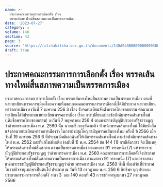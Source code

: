 ```yaml
---
name: >-
  ประกาศคณะกรรมการการเลือกตั้ง เรื่อง
  พรรคเส้นทางใหม่สิ้นสภาพความเป็นพรรคการเมือง
date: '2023-07-27'
category: ก
volume: 140
section: 43
page: 3
source: 'https://ratchakitcha.soc.go.th/documents/140A043N0000000000300.pdf'
draft: true
---
```


# ประกาศคณะกรรมการการเลือกตั้ง เรื่อง พรรคเส้นทางใหม่สิ้นสภาพความเป็นพรรคการเมือง

ประกาศคณะกรรมการการเลือกตั้ง เรื่อง พรรคเส้นทางใหม่สิ้นสภาพความเป็นพรรคการเมือง ตามที่นายทะเบียนพรรคการเมืองโดยความเห็นชอบของคณะกรรมการการเลือกตั้งได้มีประกาศ นายทะเบียนพรรคการเมือง ลงวันที่ 7 เมษายน 256 3 เรื่อง รับจดทะเบียนจัดตั้งพรรคไทยชอบธรรม ต่อมานายทะเบียนได้มีประกาศนายทะเบียนพรรคการเมือง เรื่อง การเปลี่ยนแปลงข้อบังคับพรรคเส้นทางใหม่ (เดิมชื่อพรรคไทยชอบธรรม) ลงวันที่ 7 พฤษภาคม 256 4 ตามพระราชบัญญัติประกอบรัฐธรรมนูญ ว่าด้วยพรรคการเมือง พ.ศ. 2560 นั้น นายเมธี กาญวัฒนะกิจ หัวหน้าพรรคเส้นทางใหม่ ได้มีหนังสือแจ้งต่อนายทะเบียนพรรคการเมืองว่า ในการประชุมใหญ่สามัญพรรคเส้นทางใหม่ ครั้งที่ 1/2566 เมื่อวันที่ 19 เมษายน 256 6 ที่ประชุม มีมติเอกฉันท์ให้เลิกพรรคเส้นทางใหม่ ตามข้อบังคับพรรคเส้นทางใหม่ พ.ศ. 2562 และที่แก้ไขเพิ่มเติม (ฉบับที่ 1) พ.ศ. 2564 ข้อ 144 (1) กรณีดังกล่าว จึงเป็นเหตุให้พรรคเส้นทางใหม่สิ้นสภาพ ความเป็นพรรคการเมือง ตามมาตรา 91 วรรคหนึ่ง (7) แห่งพระราชบัญญัติประกอบรัฐธรรมนูญ ว่าด้วยพรรคการเมือง พ.ศ. 2560 คณะกรรมการการเลือกตั้งจึงประกาศให้พรรคเส้นทางใหม่สิ้นสภาพความเป็นพรรคการเมือง ตามมาตรา 91 วรรคหนึ่ง (7) และวรรคสอง แห่งพระราชบัญญัติประกอบรัฐธรรมนูญว่าด้วย พรรคการเมือง พ.ศ. 2560 ทั้งนี้ ตั้งแต่วันที่ประกาศในราชกิจจานุเบกษาเป็นต้นไป ประกาศ ณ วันที่ 13 กรกฎาคม พ.ศ. 256 6 อิทธิพร บุญประคอง ประธานกรรมการการเลือกตั้ง ้ หนา 3 ่ เลม 140 ตอนที่ 43 ก ราชกิจจานุเบกษา 27 กรกฎาคม 2566
